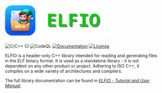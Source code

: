 
<!--- # <img src="res/20231119165006-100.png" width="100"> ELFIO -->
# ![Alt text](res/20231119165006-100.png "ELFIO") ![Alt text](res/title.png "ELFIO")

![C/C++ CI](https://github.com/serge1/ELFIO/workflows/C/C++%20CI/badge.svg)
![CodeQL](https://github.com/serge1/ELFIO/workflows/CodeQL/badge.svg)
[![Documentation](https://img.shields.io/badge/doc-download-brightgreen)](http://elfio.sourceforge.net/elfio.pdf)
[![License](https://img.shields.io/badge/License-MIT-brightgreen.svg)](https://github.com/serge1/ELFIO/blob/master/COPYING)

ELFIO is a header-only C++ library intended for reading and generating
files in the ELF binary format. It is used as a standalone library - it is not
dependent on any other product or project. Adhering to ISO C++, it compiles on
a wide variety of architectures and compilers.

The full library documentation can be found in *[ELFIO - Tutorial and User Manual](http://elfio.sourceforge.net/elfio.pdf)*.
